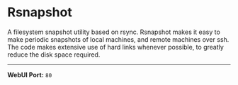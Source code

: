 # Rsnapshot

A filesystem snapshot utility based on rsync. Rsnapshot makes it easy to make periodic snapshots of local machines, and remote machines over ssh. The code makes extensive use of hard links whenever possible, to greatly reduce the disk space required.

---

**WebUI Port:** `80`